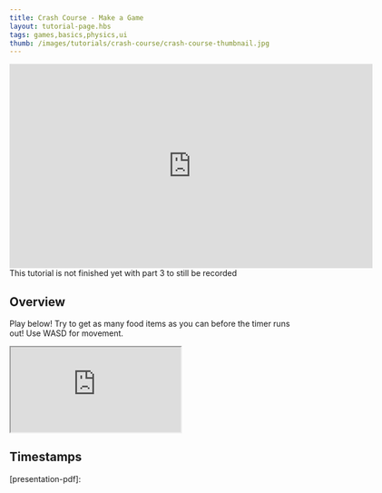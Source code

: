 ```yaml
---
title: Crash Course - Make a Game
layout: tutorial-page.hbs
tags: games,basics,physics,ui
thumb: /images/tutorials/crash-course/crash-course-thumbnail.jpg
---
```


<iframe loading="lazy" title="Content video" src="https://player.vimeo.com/video/699583177" width="640" height="360" frameborder="0" allowfullscreen="" allow="accelerometer; autoplay; clipboard-write; encrypted-media; gyroscope; picture-in-picture" id="vimeo-content-player"></iframe>

<div class="alert alert-info">This tutorial is not finished yet with part 3 to still be recorded</div>

## Overview


Play below! Try to get as many food items as you can before the timer runs out! Use WASD for movement.

<iframe loading="lazy" src="https://playcanv.as/p/dCoHvsRY/" title="Food Run - Full Project"></iframe>

## Timestamps


[gitnation]: https://portal.gitnation.org/contents/playcanvas-end-to-end-the-quick-version
[food-run-starter]: https://playcanvas.com/project/910590/overview/food-run-starter-kit
[food-run-phase-2]: https://playcanvas.com/project/910606/overview/food-run--phase-2
[food-run-phase-3]: https://playcanvas.com/project/910630/overview/food-run--phase-3
[food-run-complete]: https://playcanvas.com/project/898163/overview/food-run--full-project
[presentation-pdf]:
